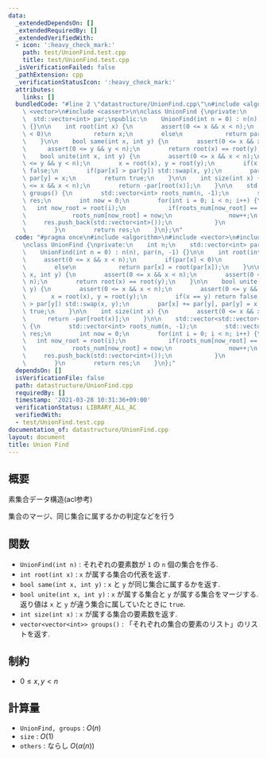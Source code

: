 ```yaml
---
data:
  _extendedDependsOn: []
  _extendedRequiredBy: []
  _extendedVerifiedWith:
  - icon: ':heavy_check_mark:'
    path: test/UnionFind.test.cpp
    title: test/UnionFind.test.cpp
  _isVerificationFailed: false
  _pathExtension: cpp
  _verificationStatusIcon: ':heavy_check_mark:'
  attributes:
    links: []
  bundledCode: "#line 2 \"datastructure/UnionFind.cpp\"\n#include <algorithm>\n#include\
    \ <vector>\n#include <cassert>\n\nclass UnionFind {\nprivate:\n    int n;\n  \
    \  std::vector<int> par;\npublic:\n    UnionFind(int n = 0) : n(n), par(n, -1)\
    \ {}\n\n    int root(int x) {\n        assert(0 <= x && x < n);\n        if(par[x]\
    \ < 0)\n            return x;\n        else\n            return par[x] = root(par[x]);\n\
    \    }\n\n    bool same(int x, int y) {\n        assert(0 <= x && x < n);\n  \
    \      assert(0 <= y && y < n);\n        return root(x) == root(y);\n    }\n\n\
    \    bool unite(int x, int y) {\n        assert(0 <= x && x < n);\n        assert(0\
    \ <= y && y < n);\n        x = root(x), y = root(y);\n        if(x == y) return\
    \ false;\n        if(par[x] > par[y]) std::swap(x, y);\n        par[x] += par[y],\
    \ par[y] = x;\n        return true;\n    }\n\n    int size(int x) {\n        assert(0\
    \ <= x && x < n);\n        return -par[root(x)];\n    }\n\n    std::vector<std::vector<int>>\
    \ groups() {\n        std::vector<int> roots_num(n, -1);\n        std::vector<std::vector<int>>\
    \ res;\n        int now = 0;\n        for(int i = 0; i < n; i++) {\n         \
    \   int now_root = root(i);\n            if(roots_num[now_root] == -1) {\n   \
    \             roots_num[now_root] = now;\n                now++;\n           \
    \     res.push_back(std::vector<int>());\n            }\n            res[roots_num[now_root]].push_back(i);\n\
    \        }\n        return res;\n    }\n};\n"
  code: "#pragma once\n#include <algorithm>\n#include <vector>\n#include <cassert>\n\
    \nclass UnionFind {\nprivate:\n    int n;\n    std::vector<int> par;\npublic:\n\
    \    UnionFind(int n = 0) : n(n), par(n, -1) {}\n\n    int root(int x) {\n   \
    \     assert(0 <= x && x < n);\n        if(par[x] < 0)\n            return x;\n\
    \        else\n            return par[x] = root(par[x]);\n    }\n\n    bool same(int\
    \ x, int y) {\n        assert(0 <= x && x < n);\n        assert(0 <= y && y <\
    \ n);\n        return root(x) == root(y);\n    }\n\n    bool unite(int x, int\
    \ y) {\n        assert(0 <= x && x < n);\n        assert(0 <= y && y < n);\n \
    \       x = root(x), y = root(y);\n        if(x == y) return false;\n        if(par[x]\
    \ > par[y]) std::swap(x, y);\n        par[x] += par[y], par[y] = x;\n        return\
    \ true;\n    }\n\n    int size(int x) {\n        assert(0 <= x && x < n);\n  \
    \      return -par[root(x)];\n    }\n\n    std::vector<std::vector<int>> groups()\
    \ {\n        std::vector<int> roots_num(n, -1);\n        std::vector<std::vector<int>>\
    \ res;\n        int now = 0;\n        for(int i = 0; i < n; i++) {\n         \
    \   int now_root = root(i);\n            if(roots_num[now_root] == -1) {\n   \
    \             roots_num[now_root] = now;\n                now++;\n           \
    \     res.push_back(std::vector<int>());\n            }\n            res[roots_num[now_root]].push_back(i);\n\
    \        }\n        return res;\n    }\n};"
  dependsOn: []
  isVerificationFile: false
  path: datastructure/UnionFind.cpp
  requiredBy: []
  timestamp: '2021-03-28 10:31:36+09:00'
  verificationStatus: LIBRARY_ALL_AC
  verifiedWith:
  - test/UnionFind.test.cpp
documentation_of: datastructure/UnionFind.cpp
layout: document
title: Union Find
---
```


## 概要

素集合データ構造(acl参考)

集合のマージ、同じ集合に属するかの判定などを行う

## 関数
* `UnionFind(int n)` : それぞれの要素数が `1` の `n` 個の集合を作る.
* `int root(int x)` : `x` が属する集合の代表を返す.
* `bool same(int x, int y)` : `x` と `y` が同じ集合に属するかを返す.
* `bool unite(int x, int y)` : `x` が属する集合と `y` が属する集合をマージする.  返り値は `x` と `y` が違う集合に属していたときに `true`.
* `int size(int x)` : `x` が属する集合の要素数を返す.
* `vector<vector<int>> groups()` : 「それぞれの集合の要素のリスト」のリストを返す.

## 制約
* $0 \leq x, y < n$

## 計算量
* `UnionFind, groups` : $O(n)$
* `size` : $O(1)$
* `others` : ならし $O(\alpha(n))$